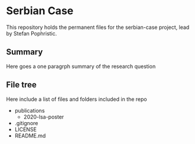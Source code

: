 # Serbian Case
This repository holds the permanent files for the serbian-case project, lead by Stefan Pophristic. 

## Summary
Here goes a one paragrph summary of the research question

## File tree 
Here include a list of files and folders included in the repo

- publications
  - 2020-lsa-poster
- .gitignore
- LICENSE
- README.md
